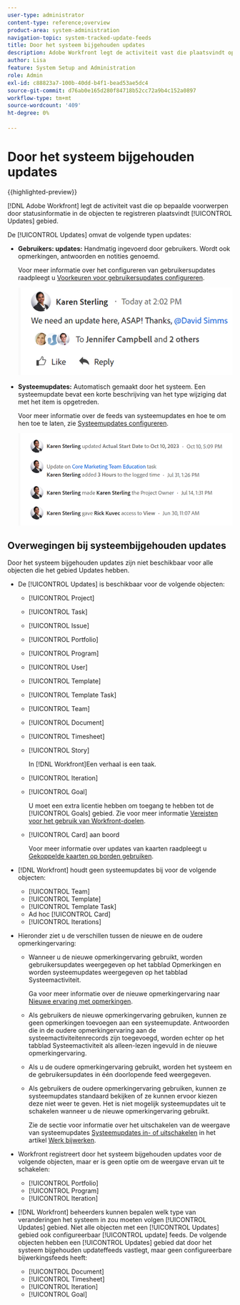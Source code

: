 ```yaml
---
user-type: administrator
content-type: reference;overview
product-area: system-administration
navigation-topic: system-tracked-update-feeds
title: Door het systeem bijgehouden updates
description: Adobe Workfront legt de activiteit vast die plaatsvindt op bepaalde objecten door statusinformatie te registreren in de [!UICONTROL Updates] gebied.
author: Lisa
feature: System Setup and Administration
role: Admin
exl-id: c88823a7-100b-40dd-b4f1-bead53ae5dc4
source-git-commit: d76ab0e165d280f84718b52cc72a9b4c152a0897
workflow-type: tm+mt
source-wordcount: '409'
ht-degree: 0%

---
```


# Door het systeem bijgehouden updates

{{highlighted-preview}}

<!--remove new experience and legacy notes when we remove legacy in the UI - Jan 24???-->

[!DNL Adobe Workfront] legt de activiteit vast die op bepaalde voorwerpen door statusinformatie in de objecten te registreren plaatsvindt [!UICONTROL Updates] gebied.

De [!UICONTROL Updates] omvat de volgende typen updates:

* **Gebruikers: updates:** Handmatig ingevoerd door gebruikers. Wordt ook opmerkingen, antwoorden en notities genoemd.

  Voor meer informatie over het configureren van gebruikersupdates raadpleegt u [Voorkeuren voor gebruikersupdates configureren](../../../administration-and-setup/set-up-workfront/system-tracked-update-feeds/configure-preferences-user-updates.md).

  ![](assets/updates-qs-350x125.png)

* **Systeemupdates:** Automatisch gemaakt door het systeem. Een systeemupdate bevat een korte beschrijving van het type wijziging dat met het item is opgetreden.

  Voor meer informatie over de feeds van systeemupdates en hoe te om hen toe te laten, zie [Systeemupdates configureren](../../../administration-and-setup/set-up-workfront/system-tracked-update-feeds/configure-system-updates.md).

  ![](assets/system-updates-example-unified-stream.png)

  <!--
  DRAFTED IN FLARE:
  Timestamps for system updates are based on your operating system's timezone.
  
  -->

## Overwegingen bij systeembijgehouden updates

Door het systeem bijgehouden updates zijn niet beschikbaar voor alle objecten die het gebied Updates hebben.

* De [!UICONTROL Updates] is beschikbaar voor de volgende objecten:

   * [!UICONTROL Project]
   * [!UICONTROL Task]
   * [!UICONTROL Issue]
   * [!UICONTROL Portfolio]
   * [!UICONTROL Program]
   * [!UICONTROL User]
   * [!UICONTROL Template]
   * [!UICONTROL Template Task]
   * [!UICONTROL Team]
   * [!UICONTROL Document]
   * [!UICONTROL Timesheet]
   * [!UICONTROL Story]

     In [!DNL Workfront]Een verhaal is een taak.
   * [!UICONTROL Iteration]
   * [!UICONTROL Goal]

     U moet een extra licentie hebben om toegang te hebben tot de [!UICONTROL Goals] gebied. Zie voor meer informatie [Vereisten voor het gebruik van Workfront-doelen](../../../workfront-goals/goal-management/access-needed-for-wf-goals.md).
   * [!UICONTROL Card] aan boord

     Voor meer informatie over updates van kaarten raadpleegt u [Gekoppelde kaarten op borden gebruiken](../../../agile/get-started-with-boards/connected-cards.md).

* [!DNL Workfront] houdt geen systeemupdates bij voor de volgende objecten:

   * [!UICONTROL Team]
   * [!UICONTROL Template]
   * [!UICONTROL Template Task]
   * Ad hoc [!UICONTROL Card]
   * [!UICONTROL Iterations]


<!--hiding this bit because this is not true, at this time (August 2023). Users with a Work or Review license can see system updates by default as well.

Your [!DNL Workfront] license determines whether system updates display by default in the [!UICONTROL Updates] area of objects. [!DNL Workfront] users with a [!UICONTROL Plan] license have system updates displayed in the [!UICONTROL Updates] area by default. However, users can filter out system updates, as described in the [Enable or disable system updates](../../../workfront-basics/updating-work-items-and-viewing-updates/update-work.md#enable) section in [Update work](../../../workfront-basics/updating-work-items-and-viewing-updates/update-work.md). All other [!DNL Workfront] licenses filter system updates by default.
-->

* Hieronder ziet u de verschillen tussen de nieuwe en de oudere opmerkingervaring:

   * Wanneer u de nieuwe opmerkingervaring gebruikt, worden gebruikersupdates weergegeven op het tabblad Opmerkingen en worden systeemupdates weergegeven op het tabblad Systeemactiviteit.

     Ga voor meer informatie over de nieuwe opmerkingervaring naar [Nieuwe ervaring met opmerkingen](../../../product-announcements/betas/new-commenting-experience-beta/unified-commenting-experience.md).

   * <span class="preview">Als gebruikers de nieuwe opmerkingervaring gebruiken, kunnen ze geen opmerkingen toevoegen aan een systeemupdate. Antwoorden die in de oudere opmerkingervaring aan de systeemactiviteitenrecords zijn toegevoegd, worden echter op het tabblad Systeemactiviteit als alleen-lezen ingevuld in de nieuwe opmerkingervaring.</span>
   * Als u de oudere opmerkingervaring gebruikt, worden het systeem en de gebruikersupdates in één doorlopende feed weergegeven.

   * Als gebruikers de oudere opmerkingervaring gebruiken, kunnen ze systeemupdates standaard bekijken of ze kunnen ervoor kiezen deze niet weer te geven. Het is niet mogelijk systeemupdates uit te schakelen wanneer u de nieuwe opmerkingervaring gebruikt.

     Zie de sectie voor informatie over het uitschakelen van de weergave van systeemupdates [Systeemupdates in- of uitschakelen](../../../workfront-basics/updating-work-items-and-viewing-updates/update-work.md#enable) in het artikel [Werk bijwerken](../../../workfront-basics/updating-work-items-and-viewing-updates/update-work.md).

* Workfront registreert door het systeem bijgehouden updates voor de volgende objecten, maar er is geen optie om de weergave ervan uit te schakelen:

   * [!UICONTROL Portfolio]
   * [!UICONTROL Program]
   * [!UICONTROL Iteration]

* [!DNL Workfront] beheerders kunnen bepalen welk type van veranderingen het systeem in zou moeten volgen [!UICONTROL Updates] gebied. Niet alle objecten met een [!UICONTROL Updates] gebied ook configureerbaar [!UICONTROL update] feeds. De volgende objecten hebben een [!UICONTROL Updates] gebied dat door het systeem bijgehouden updateffeeds vastlegt, maar geen configureerbare bijwerkingsfeeds heeft:

   * [!UICONTROL Document]
   * [!UICONTROL Timesheet]
   * [!UICONTROL Iteration]
   * [!UICONTROL Goal]


